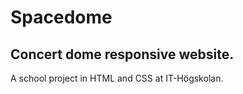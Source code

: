 # Spacedome
## Concert dome responsive website. 

A school project in HTML and CSS at IT-Högskolan.
